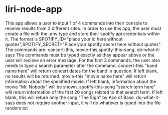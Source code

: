 # liri-node-app
This app allows a user to input 1 of 4 commands into their console to receive results from 3 different sites.
In order to use this app, the user must create a file with the .env type and store their spotify api credentials within it. The format is SPOTIFY_ID="place your id here without quotes",SPOTIFY_SECRET="Place your spotify secret here without quotes"
The commands are: concert-this, movie-this,spotify-this-song, do-what-it-says
The commands must be typed exactly as they appear above or the user will recieve an error message. 
For the first 3 commands, the user also needs to type a search parameter after the command.
concert-this "band name here" will return concert dates for the band in question. If left blank, no results will be returned.
movie-this "movie name here" will return information about the specified movie. If left blank, information about the movie "Mr. Nobody" will be shown. 
spotify-this-song "search term here" will return information of the first 20 songs related to that search term. If left blank, this will return only the song "The Sign" by Ace of Base.
do-what-it-says does not require another input, it will do whatever is typed into the file random.txt